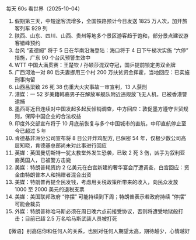每天 60s 看世界（2025-10-04）

1. 假期第三天，中短途客流增多，全国铁路预计今日发送 1825 万人次，加开旅客列车 929 列
2. 陕西、山东、四川、山西、贵州等地多个景区游客趋于饱和，部分景点建议游客错峰预约
3. 台风 “麦德姆” 将于 5 日在华南沿海登陆：海口将于 4 日下午梯次实施 “六停” 措施，广东 90 个台风预警生效中
4. WTT 中国大满贯赛：王楚钦 / 孙颖莎混双夺冠，国乒提前锁定男双金牌
5. 广西河池一对 80 后夫妻挪用三个村 200 万扶贫资金挥霍，当地回应：已实施刑事拘留
6. 山西吕梁致 26 死 38 伤重大火灾事故一审宣判，13 人获刑
7. 港媒：一 52 岁美籍韩裔男子在解放军舰队附近违规放飞无人机，已被香港警逮捕
8. 墨西哥近日连续对中国发起多起反倾销调查，中方回应：敦促墨方遵守世贸规则，保障中国企业的合法权益
9. 印度外交部宣布将于 10 月底前恢复与多个中国城市的直航，中印直航停止至今已超过 5 年
10. 肯德基非洲分公司宣布将 8 日公开炸鸡配方, 已保密 54 年，仅极少数公司高层知晓，肯德基总部尚未对此事进行回应
11. 英媒：英国曼切斯特一犹太教堂外发生恐袭，已致 2 死 3 伤，凶手为叙利亚裔英国人，已被警方击毙
12. 美媒：特朗普耗资约 2 亿美元在白宫新建的奢华宴会厅遭调查，白宫回应：资金由特朗普本人和捐赠者混合出资
13. 美媒：特朗普再提全民发钱，考虑用关税政策所带来的收入，向民众发放 1000 至 2000 美元的退税支票
14. 美媒：美国联邦政府 “停摆” 可能持续到下周；特朗普表示若政府持续 “停摆” 可能会裁员
15. 外媒：特朗普称哈马斯必须在周日晚六点前接受协议，否则将遭受地狱般打击；目前已超 2.5 万名哈马斯武装人员被打死

【微语】别高估你和任何人的关系，也别对任何人期望太高，期待越少，心情越好
